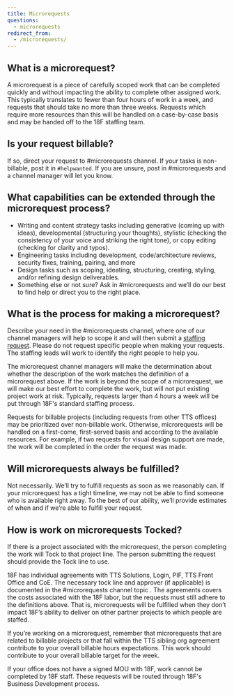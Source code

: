 ```yaml
---
title: Microrequests
questions:
  - microrequests
redirect_from:
  - /microrequests/
---
```


## What is a microrequest?

A microrequest is a piece of carefully scoped work that can be completed quickly
and without impacting the ability to complete other assigned work. This
typically translates to fewer than four hours of work in a week, and requests
that should take no more than three weeks. Requests which require more resources
than this will be handled on a case-by-case basis and may be handed off to the
18F staffing team.

## Is your request billable?

If so, direct your request to #microrequests channel. If your tasks is
non-billable, post it in `#helpwanted`. If you are unsure, post in #microrequests
and a channel manager will let you know.

## What capabilities can be extended through the microrequest process?

- Writing and content strategy tasks including generative (coming up with
  ideas), developmental (structuring your thoughts), stylistic (checking the
  consistency of your voice and striking the right tone), or copy editing
  (checking for clarity and typos).
- Engineering tasks including development, code/architecture reviews, security
  fixes, training, pairing, and more
- Design tasks such as scoping, ideating, structuring, creating, styling, and/or
  refining design deliverables.
- Something else or not sure? Ask in #microrequests and we’ll do our best to
  find help or direct you to the right place.

## What is the process for making a microrequest?

Describe your need in the #microrequests channel, where one of our channel
managers will help to scope it and will then submit a
[staffing request](https://github.com/18F/staffing/issues). Please do not
request specific people when making your requests. The staffing leads will work
to identify the right people to help you.

The microrequest channel managers will make the determination about whether the
description of the work matches the definition of a microrequest above. If the
work is beyond the scope of a microrequest, we will make our best effort to
complete the work, but will not put existing project work at risk. Typically,
requests larger than 4 hours a week will be put through 18F's standard staffing
process.

Requests for billable projects (including requests from other TTS offices) may
be prioritized over non-billable work. Otherwise, microrequests will be handled
on a first-come, first-served basis and according to the available resources.
For example, if two requests for visual design support are made, the work will
be completed in the order the request was made.

## Will microrequests always be fulfilled?

Not necessarily. We’ll try to fulfill requests as soon as we reasonably can. If
your microrequest has a tight timeline, we may not be able to find someone who
is available right away. To the best of our ability, we’ll provide estimates of
when and if we’re able to fulfill your request.

## How is work on microrequests Tocked?

If there is a project associated with the microrequest, the person completing
the work will Tock to that project line. The person submitting the request
should provide the Tock line to use.

18F has individual agreements with TTS Solutions, Login, PIF, TTS Front Office
and CoE. The necessary tock line and approver (if applicable) is documented in
the #microrequests channel topic . The agreements covers the costs associated
with the 18F labor, but the requests must still adhere to the definitions above.
That is, microrequests will be fulfilled when they don’t impact 18F’s ability to
deliver on other partner projects to which people are staffed.

If you’re working on a microrequest, remember that microrequests that are
related to billable projects or that fall within the TTS sibling org agreement
contribute to your overall billable hours expectations. This work should
contribute to your overall billable target for the week.

If your office does not have a signed MOU with 18F, work cannot be completed by
18F staff. These requests will be routed through 18F's Business Development
process.
